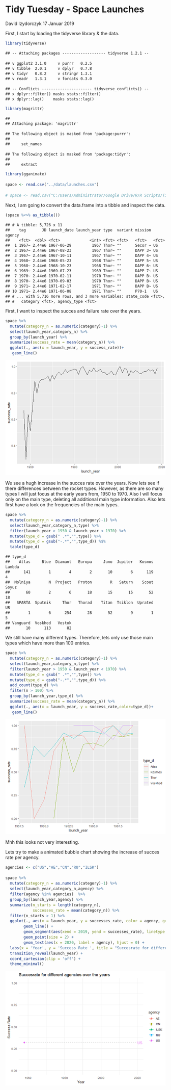 Tidy Tuesday - Space Launches
================
David Izydorczyk
17 Januar 2019

First, I start by loading the tidyverse library & the data.

``` r
library(tidyverse)
```

    ## -- Attaching packages ------------------- tidyverse 1.2.1 --

    ## v ggplot2 3.1.0     v purrr   0.2.5
    ## v tibble  2.0.1     v dplyr   0.7.8
    ## v tidyr   0.8.2     v stringr 1.3.1
    ## v readr   1.3.1     v forcats 0.3.0

    ## -- Conflicts ---------------------- tidyverse_conflicts() --
    ## x dplyr::filter() masks stats::filter()
    ## x dplyr::lag()    masks stats::lag()

``` r
library(magrittr)
```

    ## 
    ## Attaching package: 'magrittr'

    ## The following object is masked from 'package:purrr':
    ## 
    ##     set_names

    ## The following object is masked from 'package:tidyr':
    ## 
    ##     extract

``` r
library(gganimate)

space <- read.csv("../data/launches.csv")

# space <- read.csv("C:/Users/Administrator/Google Drive/R/R Scripts/TidyTuesday/1) Space Launches/data/launches.csv")
```

Next, I am going to convert the data.frame into a tibble and inspect the data.

``` r
(space %<>% as_tibble())
```

    ## # A tibble: 5,726 x 11
    ##    tag       JD launch_date launch_year type  variant mission agency
    ##    <fct>  <dbl> <fct>             <int> <fct> <fct>   <fct>   <fct> 
    ##  1 1967~ 2.44e6 1967-06-29         1967 Thor~ ""      Secor ~ US    
    ##  2 1967~ 2.44e6 1967-08-23         1967 Thor~ ""      DAPP 3~ US    
    ##  3 1967~ 2.44e6 1967-10-11         1967 Thor~ ""      DAPP 4~ US    
    ##  4 1968~ 2.44e6 1968-05-23         1968 Thor~ ""      DAPP 5~ US    
    ##  5 1968~ 2.44e6 1968-10-23         1968 Thor~ ""      DAPP 6~ US    
    ##  6 1969~ 2.44e6 1969-07-23         1969 Thor~ ""      DAPP 7~ US    
    ##  7 1970~ 2.44e6 1970-02-11         1970 Thor~ ""      DAPP B~ US    
    ##  8 1970~ 2.44e6 1970-09-03         1970 Thor~ ""      DAPP B~ US    
    ##  9 1971~ 2.44e6 1971-02-17         1971 Thor~ ""      DAPP B~ US    
    ## 10 1971~ 2.44e6 1971-06-08         1971 Thor~ ""      P70-1   US    
    ## # ... with 5,716 more rows, and 3 more variables: state_code <fct>,
    ## #   category <fct>, agency_type <fct>

First, I want to inspect the succes and failure rate over the years.

``` r
space %>% 
  mutate(category_n = as.numeric(category)-1) %>%
  select(launch_year,category_n) %>% 
  group_by(launch_year) %>% 
  summarize(success_rate = mean(category_n)) %>% 
  ggplot(., aes(x = launch_year, y = success_rate))+ 
   geom_line()
```

![](tt_space_launches_files/figure-markdown_github/unnamed-chunk-3-1.png)

We see a hugh increase in the succes rate over the years. Now lets see if there differences between the rocket types. However, as there are so many types I will just focus at the early years from, 1950 to 1970. Also I will focus only on the main type, deleting all additional main type information. Also lets first have a look on the frequencies of the main types.

``` r
space %>% 
  mutate(category_n = as.numeric(category)-1) %>%
  select(launch_year,category_n,type) %>% 
  filter(launch_year > 1950 & launch_year < 1970) %>% 
  mutate(type_d = gsub(" .*","",type)) %>% 
  mutate(type_d = gsub("-.*","",type_d)) %$%
  table(type_d)
```

    ## type_d
    ##    Atlas     Blue  Diamant   Europa     Juno  Jupiter   Kosmos   Lambda 
    ##      141        1        4        2       10        6      119        4 
    ##  Molniya        N  Project   Proton        R   Saturn    Scout    Soyuz 
    ##       60        2        6       18       15       15       52       18 
    ##   SPARTA  Sputnik     Thor   Thorad    Titan  Tsiklon  Uprated       UR 
    ##        1        6      254       28       52        9        1        5 
    ## Vanguard  Voskhod   Vostok 
    ##       10      113       82

We still have many different types. Therefore, lets only use those main types which have more than 100 entries.

``` r
space %>% 
  mutate(category_n = as.numeric(category)-1) %>%
  select(launch_year,category_n,type) %>% 
  filter(launch_year > 1950 & launch_year < 1970) %>% 
  mutate(type_d = gsub(" .*","",type)) %>% 
  mutate(type_d = gsub("-.*","",type_d)) %>%
  add_count(type_d) %>% 
  filter(n > 100) %>% 
  group_by(launch_year,type_d) %>% 
  summarize(success_rate = mean(category_n)) %>% 
  ggplot(., aes(x = launch_year, y = success_rate,color=type_d))+ 
   geom_line()
```

![](tt_space_launches_files/figure-markdown_github/unnamed-chunk-5-1.png)

Mhh this looks not very interesting.

Lets try to make a animated bubble chart showing the increase of succes rate per agency.

``` r
agencies <- c("US","AE","CN","RU","ILSK")

space %>% 
  mutate(category_n = as.numeric(category)-1) %>%
  select(launch_year,category_n,agency) %>% 
  filter(agency %in% agencies)  %>% 
  group_by(launch_year,agency) %>% 
  summarize(n_starts = length(category_n),
            successes_rate = mean(category_n)) %>% 
  filter(n_starts > 1) %>% 
  ggplot(., aes(x = launch_year, y = successes_rate, color = agency, group=agency)) +  
        geom_line() + 
        geom_segment(aes(xend = 2019, yend = successes_rate), linetype = 2, colour = 'grey') + 
        geom_point(size = 2) + 
        geom_text(aes(x = 2020, label = agency), hjust = 0) + 
  labs(x = 'Year', y = 'Success Rate ', title = "Succesrate for different agencies over the years") +
  transition_reveal(launch_year) +
  coord_cartesian(clip = 'off') + 
  theme_minimal() 
```

![](tt_space_launches_files/figure-markdown_github/unnamed-chunk-6-1.gif)
